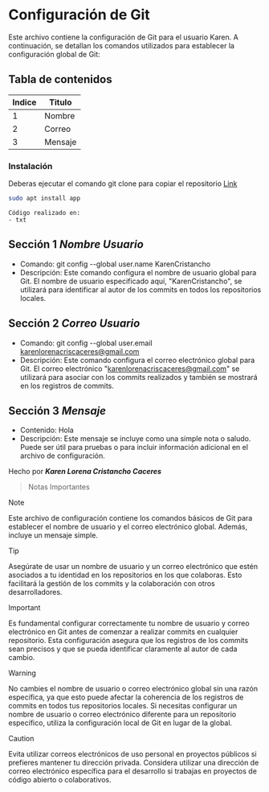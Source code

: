 # Configuración de Git
Este archivo contiene la configuración de Git para el usuario Karen. A continuación, se detallan los comandos utilizados para establecer la configuración global de Git:
## Tabla de contenidos
| Indice | Titulo  |
|--|--|
| 1 | Nombre |
| 2 | Correo |
| 3 | Mensaje |

### Instalación
Deberas ejecutar el comando git clone para copiar el repositorio
  [Link](https://github.com/KarenLore/Karen.git)

``` bash
sudo apt install app
```

```
Código realizado en:
- txt
```

## Sección 1 ***Nombre Usuario***
- Comando: git config --global user.name KarenCristancho
- Descripción: Este comando configura el nombre de usuario global para Git. El nombre de usuario especificado aquí, "KarenCristancho", se utilizará para identificar al autor de los commits en todos los repositorios locales.

## Sección 2 ***Correo Usuario***
- Comando: git config --global user.email karenlorenacriscaceres@gmail.com
- Descripción: Este comando configura el correo electrónico global para Git. El correo electrónico "karenlorenacriscaceres@gmail.com" se utilizará para asociar con los commits realizados y también se mostrará en los registros de commits.

## Sección 3 ***Mensaje***
- Contenido: Hola
- Descripción: Este mensaje se incluye como una simple nota o saludo. Puede ser útil para pruebas o para incluir información adicional en el archivo de configuración.


Hecho por ***Karen Lorena Cristancho Caceres***

>Notas Importantes

> [!NOTE]
>  Este archivo de configuración contiene los comandos básicos de Git para establecer el nombre de usuario y el correo electrónico global. Además, incluye un mensaje simple.

> [!TIP]
> Asegúrate de usar un nombre de usuario y un correo electrónico que estén asociados a tu identidad en los repositorios en los que colaboras. Esto facilitará la gestión de los commits y la colaboración con otros desarrolladores.

> [!IMPORTANT]
> Es fundamental configurar correctamente tu nombre de usuario y correo electrónico en Git antes de comenzar a realizar commits en cualquier repositorio. Esta configuración asegura que los registros de los commits sean precisos y que se pueda identificar claramente al autor de cada cambio.

> [!WARNING]
> No cambies el nombre de usuario o correo electrónico global sin una razón específica, ya que esto puede afectar la coherencia de los registros de commits en todos tus repositorios locales. Si necesitas configurar un nombre de usuario o correo electrónico diferente para un repositorio específico, utiliza la configuración local de Git en lugar de la global.

> [!CAUTION]
> Evita utilizar correos electrónicos de uso personal en proyectos públicos si prefieres mantener tu dirección privada. Considera utilizar una dirección de correo electrónico específica para el desarrollo si trabajas en proyectos de código abierto o colaborativos.
